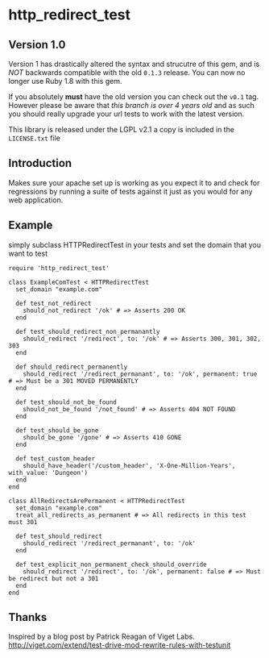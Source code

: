 http\_redirect\_test
==================

Version 1.0
-----------

Version 1 has drastically altered the syntax and strucutre of this gem, and is *NOT* backwards compatible with the old `0.1.3` release. You can now no longer use Ruby 1.8 with this gem.

If you absolutely **must** have the old version you can check out the `v0.1` tag. However please be aware that *this branch is over 4 years old* and as such you should really upgrade your url tests to work with the latest version.

This library is released under the LGPL v2.1 a copy is included in the `LICENSE.txt` file

Introduction
------------

Makes sure your apache set up is working as you expect it to and check for regressions by running a suite of tests against it just as you would for any web application.

Example
-------

simply subclass HTTPRedirectTest in your tests and set the domain that you want to test

    require 'http_redirect_test'

    class ExampleComTest < HTTPRedirectTest
      set_domain "example.com"

      def test_not_redirect
        should_not_redirect '/ok' # => Asserts 200 OK
      end

      def test_should_redirect_non_permanantly
        should_redirect '/redirect', to: '/ok' # => Asserts 300, 301, 302, 303
      end

      def should_redirect_permanently
        should_redirect '/redirect_permanant', to: '/ok', permanent: true # => Must be a 301 MOVED PERMANENTLY
      end

      def test_should_not_be_found
        should_not_be_found '/not_found' # => Asserts 404 NOT FOUND
      end

      def test_should_be_gone
        should_be_gone '/gone' # => Asserts 410 GONE
      end

      def test_custom_header
        should_have_header('/custom_header', 'X-One-Million-Years', with_value: 'Dungeon')
      end
    end

    class AllRedirectsArePermanent < HTTPRedirectTest
      set_domain "example.com"
      treat_all_redirects_as_permanent # => All redirects in this test must 301

      def test_should_redirect
        should_redirect '/redirect_permanant', to: '/ok'
      end

      def test_explicit_non_permanent_check_should_override
        should_redirect '/redirect', to: '/ok', permanent: false # => Must be redirect but not a 301
      end
    end

Thanks
------

Inspired by a blog post by Patrick Reagan of Viget Labs. http://viget.com/extend/test-drive-mod-rewrite-rules-with-testunit
